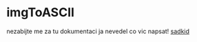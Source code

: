# imgToASCII
nezabijte me za tu dokumentaci ja nevedel co vic napsat!
[sadkid](https://user-images.githubusercontent.com/106931991/172070812-bc4b21ea-5a1b-464c-b877-2876615b5667.png)
